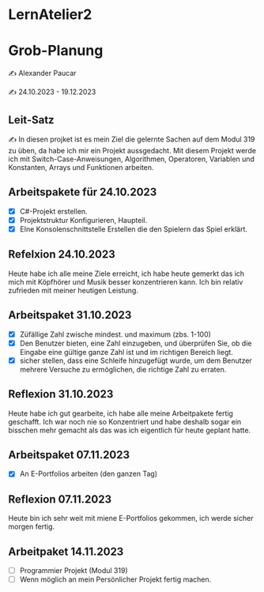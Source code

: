 # LernAtelier2

# Grob-Planung

✍️ Alexander Paucar

✍️ 24.10.2023 - 19.12.2023

## Leit-Satz

✍️ In diesen projket ist es mein Ziel die gelernte Sachen auf dem Modul 319 zu üben, da habe ich mir ein Projekt aussgedacht. Mit diesem Projekt werde ich mit 
  Switch-Case-Anweisungen, Algorithmen, Operatoren, Variablen und Konstanten, Arrays und Funktionen arbeiten.
  
## Arbeitspakete für 24.10.2023

- [X] C#-Projekt erstellen.
- [X] Projektstruktur Konfigurieren, Haupteil.
- [X] EIne Konsolenschnittstelle Erstellen die den Spielern das Spiel erklärt.

## Refelxion 24.10.2023
Heute habe ich alle meine Ziele erreicht, ich habe heute gemerkt das ich mich mit Köpfhörer und Musik besser konzentrieren kann. Ich bin relativ zufrieden mit meiner heutigen Leistung.

##  Arbeitspaket 31.10.2023

- [X] Züfällige Zahl zwische mindest. und maximum (zbs. 1-100)
- [X] Den Benutzer bieten, eine Zahl einzugeben, und überprüfen Sie, ob die Eingabe eine gültige ganze Zahl ist und im richtigen Bereich liegt.
- [X] sicher stellen, dass eine Schleife hinzugefügt wurde, um dem Benutzer mehrere Versuche zu ermöglichen, die richtige Zahl zu erraten.

## Reflexion 31.10.2023

Heute habe ich gut gearbeite, ich habe alle meine Arbeitpakete fertig geschafft. Ich war noch nie so Konzentriert und habe deshalb sogar ein bisschen mehr gemacht als das was ich eigentlich für
heute geplant hatte.

## Arbeitspaket 07.11.2023
- [X] An E-Portfolios arbeiten (den ganzen Tag)

## Reflexion 07.11.2023

Heute bin ich sehr weit mit miene E-Portfolios gekommen, ich werde sicher morgen fertig.

## Arbeitpaket 14.11.2023

- [ ] Programmier Projekt (Modul 319)
- [ ] Wenn möglich an mein Persönlicher Projekt fertig machen.
